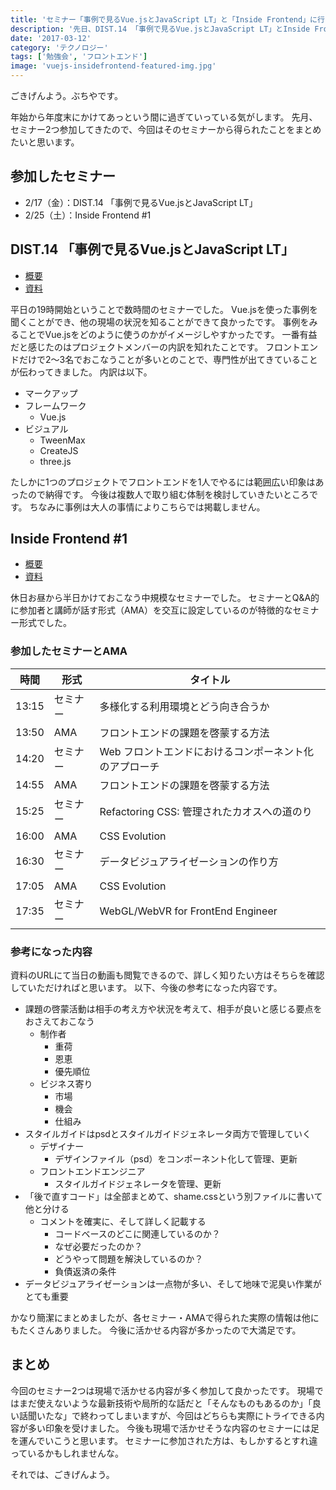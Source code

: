 ```yaml
---
title: 'セミナー「事例で見るVue.jsとJavaScript LT」と「Inside Frontend」に行ってきた'
description: '先日、DIST.14 「事例で見るVue.jsとJavaScript LT」とInside Frontend #1という2つのセミナー参加してきました。その時のまとめです。'
date: '2017-03-12'
category: 'テクノロジー'
tags: ['勉強会', 'フロントエンド']
image: 'vuejs-insidefrontend-featured-img.jpg'
---
```


ごきげんよう。ぶちやです。

年始から年度末にかけてあっという間に過ぎていっている気がします。
先月、セミナー2つ参加してきたので、今回はそのセミナーから得られたことをまとめたいと思います。

## 参加したセミナー

* 2/17（金）：DIST.14 「事例で見るVue.jsとJavaScript LT」
* 2/25（土）：Inside Frontend #1


## DIST.14 「事例で見るVue.jsとJavaScript LT」

* [概要](https://dist.connpass.com/event/49113/)
* [資料](https://dist.connpass.com/event/49113/presentation/)

平日の19時開始ということで数時間のセミナーでした。
Vue.jsを使った事例を聞くことができ、他の現場の状況を知ることができて良かったです。
事例をみることでVue.jsをどのように使うのかがイメージしやすかったです。
一番有益だと感じたのはプロジェクトメンバーの内訳を知れたことです。
フロントエンドだけで2～3名でおこなうことが多いとのことで、専門性が出てきていることが伝わってきました。
内訳は以下。

* マークアップ
* フレームワーク
  * Vue.js
* ビジュアル
  * TweenMax
  * CreateJS
  * three.js

たしかに1つのプロジェクトでフロントエンドを1人でやるには範囲広い印象はあったので納得です。
今後は複数人で取り組む体制を検討していきたいところです。
ちなみに事例は大人の事情によりこちらでは掲載しません。


## Inside Frontend #1

* [概要](https://inside-frontend.connpass.com/event/47920/)
* [資料](https://inside-frontend.connpass.com/event/47920/presentation/)

休日お昼から半日かけておこなう中規模なセミナーでした。
セミナーとQ&A的に参加者と講師が話す形式（AMA）を交互に設定しているのが特徴的なセミナー形式でした。


### 参加したセミナーとAMA

|  時間  | 形式  | タイトル                                 |
| ----- | ----- | ------------------------------------- |
| 13:15 | セミナー | 多様化する利用環境とどう向き合うか             |
| 13:50 | AMA   | フロントエンドの課題を啓蒙する方法              |
| 14:20 | セミナー | Web フロントエンドにおけるコンポーネント化のアプローチ |
| 14:55 | AMA   | フロントエンドの課題を啓蒙する方法              |
| 15:25 | セミナー | Refactoring CSS: 管理されたカオスへの道のり  |
| 16:00 | AMA   | CSS Evolution                         |
| 16:30 | セミナー | データビジュアライゼーションの作り方              |
| 17:05 | AMA   | CSS Evolution                         |
| 17:35 | セミナー | WebGL/WebVR for FrontEnd Engineer     |


### 参考になった内容

資料のURLにて当日の動画も閲覧できるので、詳しく知りたい方はそちらを確認していただければと思います。
以下、今後の参考になった内容です。

* 課題の啓蒙活動は相手の考え方や状況を考えて、相手が良いと感じる要点をおさえておこなう
    * 制作者
        * 重荷
        * 恩恵
        * 優先順位
    * ビジネス寄り
        * 市場
        * 機会
        * 仕組み
* スタイルガイドはpsdとスタイルガイドジェネレータ両方で管理していく
    * デザイナー
        * デザインファイル（psd）をコンポーネント化して管理、更新
    * フロントエンドエンジニア
        * スタイルガイドジェネレータを管理、更新
* 「後で直すコード」は全部まとめて、shame.cssという別ファイルに書いて他と分ける
    * コメントを確実に、そして詳しく記載する
        * コードベースのどこに関連しているのか？
        * なぜ必要だったのか？
        * どうやって問題を解決しているのか？
        * 負債返済の条件
* データビジュアライゼーションは一点物が多い、そして地味で泥臭い作業がとても重要

かなり簡潔にまとめましたが、各セミナー・AMAで得られた実際の情報は他にもたくさんありました。
今後に活かせる内容が多かったので大満足です。


## まとめ

今回のセミナー2つは現場で活かせる内容が多く参加して良かったです。
現場ではまだ使えないような最新技術や局所的な話だと「そんなものもあるのか」「良い話聞いたな」で終わってしまいますが、今回はどちらも実際にトライできる内容が多い印象を受けました。
今後も現場で活かせそうな内容のセミナーには足を運んでいこうと思います。
セミナーに参加された方は、もしかするとすれ違っているかもしれませんな。

それでは、ごきげんよう。
